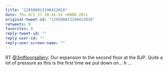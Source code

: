 ```yaml
---
title: "129508013198422018"
date: Thu Oct 27 10:41:31 +0000 2011
original-tweet-id: "129508013198422018"
retweets: 0
favorites: 0
reply-tweet-id: ""
reply-user-id: ""
reply-user-screen-name: ""
---
```

RT <a href="https://twitter.com/3rdfloorgallery">@3rdfloorgallery</a>: Our expansion to the second floor at the BJP. Quite a lot of pressure as this is the first time we put down on... h ...
